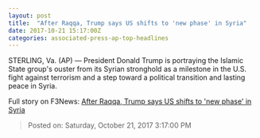 ```yaml
---
layout: post
title:  "After Raqqa, Trump says US shifts to 'new phase' in Syria"
date: 2017-10-21 15:17:00Z
categories: associated-press-ap-top-headlines
---
```


STERLING, Va. (AP) — President Donald Trump is portraying the Islamic State group's ouster from its Syrian stronghold as a milestone in the U.S. fight against terrorism and a step toward a political transition and lasting peace in Syria.


Full story on F3News: [After Raqqa, Trump says US shifts to 'new phase' in Syria](http://www.f3nws.com/n/2ajzrC)

> Posted on: Saturday, October 21, 2017 3:17:00 PM
